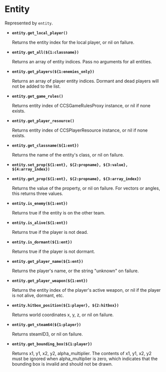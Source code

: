 # Entity

Represented by `entity`.

* **`entity.get_local_player()`**
	
	Returns the entity index for the local player, or nil on failure.

* **`entity.get_all(${1:classname})`**
	
	Returns an array of entity indices. Pass no arguments for all entities.

* **`entity.get_players(${1:enemies_only})`**
	
	Returns an array of player entity indices. Dormant and dead players will not be added to the list.

* **`entity.get_game_rules()`**
	
	Returns entity index of CCSGameRulesProxy instance, or nil if none exists.

* **`entity.get_player_resource()`**
	
	Returns entity index of CCSPlayerResource instance, or nil if none exists.

* **`entity.get_classname(${1:ent})`**
	
	Returns the name of the entity's class, or nil on failure.

* **`entity.set_prop(${1:ent}, ${2:propname}, ${3:value}, ${4:array_index})`**

* **`entity.get_prop(${1:ent}, ${2:propname}, ${3:array_index})`**
	
	Returns the value of the property, or nil on failure. For vectors or angles, this returns three values.

* **`entity.is_enemy(${1:ent})`**
	
	Returns true if the entity is on the other team.

* **`entity.is_alive(${1:ent})`**
	
	Returns true if the player is not dead.

* **`entity.is_dormant(${1:ent})`**
	
	Returns true if the player is not dormant.

* **`entity.get_player_name(${1:ent})`**
	
	Returns the player's name, or the string "unknown" on failure.

* **`entity.get_player_weapon(${1:ent})`**
	
	Returns the entity index of the player's active weapon, or nil if the player is not alive, dormant, etc.

* **`entity.hitbox_position(${1:player}, ${2:hitbox})`**
	
	Returns world coordinates x, y, z, or nil on failure.

* **`entity.get_steam64(${1:player})`**
	
	Returns steamID3, or nil on failure.

* **`entity.get_bounding_box(${1:player})`**
	
	Returns x1, y1, x2, y2, alpha_multiplier. The contents of x1, y1, x2, y2 must be ignored when alpha_multiplier is zero, which indicates that the bounding box is invalid and should not be drawn.
